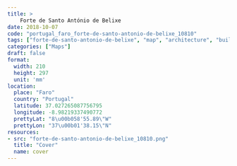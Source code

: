 ```yaml
---
title: > 
    Forte de Santo António de Belixe
date: 2018-10-07
code: "portugal_faro_forte-de-santo-antonio-de-belixe_10810"
tags: ["forte-de-santo-antonio-de-belixe", "map", "architecture", "buildings", "Faro", "Portugal"]
categories: ["Maps"]
draft: false
format:
  width: 210
  height: 297
  unit: 'mm'
location:
  place: "Faro"
  country: "Portugal"
  latitude: 37.027265087756795
  longitude: -8.98219337490772
  prettyLat: "8\u00b058'55.89\"W"
  prettyLon: "37\u00b01'38.15\"N"
resources:
- src: "forte-de-santo-antonio-de-belixe_10810.png"
  title: "Cover"
  name: cover
---
```

